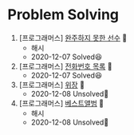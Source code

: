 # Problem Solving  

1. [프로그래머스] <a href="https://programmers.co.kr/learn/courses/30/lessons/42576?language=python3" target="_blank">완주하지 못한 선수</a> 📎
    - 해시
    - 2020-12-07 Solved😆
2. [프로그래머스] <a href="https://programmers.co.kr/learn/courses/30/lessons/42577" target="_blank">전화번호 목록</a> 📎
    - 2020-12-07 Solved😆
3. [프로그래머스] <a href="https://programmers.co.kr/learn/courses/30/lessons/42578" target="_blank">위장</a> 📎
    - 2020-12-08 Unsolved🤯
4. [프로그래머스] <a href="https://programmers.co.kr/learn/courses/30/lessons/42579" target="_blank">베스트앨범</a> 📎
    - 해시
    - 2020-12-08 Unsolved🤯